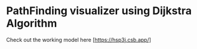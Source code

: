 # PathFinding visualizer using Dijkstra Algorithm 

Check out the working model here [https://hsp3j.csb.app/]
